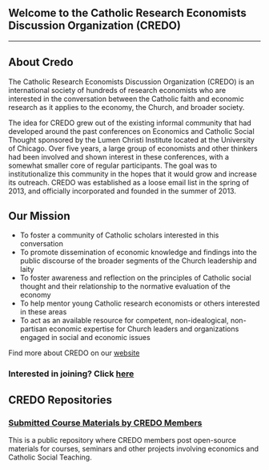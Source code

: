 ## Welcome to the Catholic Research Economists Discussion Organization (CREDO)
---
## About Credo 

The Catholic Research Economists Discussion Organization (CREDO) is an international society of hundreds of research economists who are interested in the conversation between the Catholic faith and economic research as it applies to the economy, the Church, and broader society.

The idea for CREDO grew out of the existing informal community that had developed around the past conferences on Economics and Catholic Social Thought  sponsored by the Lumen Christi Institute located at the University of Chicago.  Over five years, a large group of economists and other thinkers had been involved and shown interest in these conferences, with a somewhat smaller core of regular participants.  The goal was to institutionalize this community in the hopes that it would grow and increase its outreach.  CREDO was established as a loose email list in the spring of 2013, and officially incorporated and founded in the summer of 2013.

## Our Mission
- To foster a community of Catholic scholars interested in this conversation
- To promote dissemination of economic knowledge and findings into the public discourse of the broader segments of the Church leadership and laity
- To foster awareness and reflection on the principles of Catholic social thought and their relationship to the normative evaluation of the economy
- To help mentor young Catholic research economists or others interested in these areas
- To act as an available resource for competent, non-idealogical, non-partisan economic expertise for Church leaders and organizations engaged in social and economic issues

Find more about CREDO on our [website](https://credo-economists.org/) 

### Interested in joining? Click [here](https://credo-economists.org/join/)


## CREDO Repositories

### [Submitted Course Materials by CREDO Members](https://github.com/CREDOecon/Submitted-Course-Materials-by-CREDO-members)
This is a public repository where CREDO members post open-source materials for courses, seminars and other projects involving economics and Catholic Social Teaching. 

